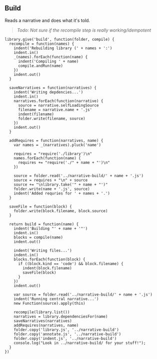 Build
-----

Reads a narrative and does what it's told.

> *Todo: Not sure if the recompile step is really working/idempotent*

    library.give('build', function(folder, compile) {
      recompile = function(names) {
        indent('Rebuilding library (' + names + ':')
        indent.in()
        _(names).forEach(function(name) {
          indent('Compiling ' + name)
          compile.andRun(name)
        })
        indent.out()
      }

      saveNarratives = function(narratives) { 
        indent('Writing depdencies...')
        indent.in()
        narratives.forEach(function(narrative) {
          source = narrative.selfLoadingSource
          filename = narrative.name + '.js'
          indent(filename)
          folder.write(filename, source)
        })
        indent.out()
      }

      addRequires = function(narratives, name) {
        var names = _(narratives).pluck('name')

        requires = "require('./library')\n"
        names.forEach(function(name) {
          requires += "require('./" + name + "')\n"
        })

        source = folder.read('../narrative-build/' + name + '.js')
        source = requires + "\n" + source
        source += "\nlibrary.take('" + name + "')"
        folder.write(name + '.js', source)
        indent('Added requries for ' + names + '.')
      }

      saveFile = function(block) {
        folder.write(block.filename, block.source)
      }

      return build = function(name) {
        indent('Building "' + name + '"')
        indent.in()
        blocks = compile(name)
        indent.out()

        indent('Writing files...')
        indent.in()
        blocks.forEach(function(block) {
          if ((block.kind == 'code') && block.filename) {
            indent(block.filename)
            saveFile(block)
          }
        })
        indent.out()

        var source = folder.read('../narrative-build/' + name + '.js')
        indent('Running central narrative...')
        new Function(source).apply(this)

        recompile(library.list())
        narratives = library.dependenciesFor(name)
        saveNarratives(narratives)
        addRequires(narratives, name)
        folder.copy('library.js', '../narrative-build')
        folder.copy('annotate.js', '../narrative-build')
        folder.copy('indent.js', '../narrative-build')
        console.log("Look in ../narrative-build/ for your stuff!");
      }  
    })